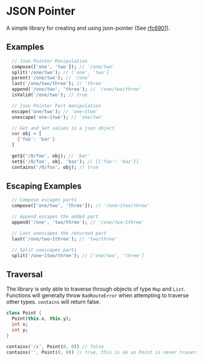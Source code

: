 # JSON Pointer

A simple library for creating and using json-pointer (See [rfc6901](https://tools.ietf.org/html/rfc6901)).

## Examples

```Dart
  // Json Pointer Manipulation
  compose(['one', 'two']); // '/one/two'
  split('/one/two'); // ['one', 'two']
  parent('/one/two'); // '/one'
  last('/one/two/three'); // 'three'
  append('/one/two', 'three'); // '/one/two/three'
  isValid('/one/two'); // true

  // Json Pointer Part manipulation
  escape('one/two'); // 'one~1two'
  unescape('one~1two'); // 'one/two'

  // Get and Set values in a json object
  var obj = [
    {'foo': 'bar'}
  ]

  get$('/0/foo', obj); // 'bar'
  set$('/0/foo', obj, 'baz'); // [{'foo': 'baz'}]
  contains('/0/foo', obj); // true
```

## Escaping Examples

```Dart
  // Compose escapes parts
  compose(['one/two', 'three']); // '/one~1two/three'

  // Append escapes the added part
  append('/one', 'two/three'); // '/one/two~1three'

  // Last unescapes the returned part
  last('/one/two~1three'); // 'two/three'

  // Split unescapes parts
  split('/one~1two/three'); // ['one/two', 'three']
```

## Traversal

The library is only able to traverse through objects of type `Map` and `List`.  Functions will generally throw `BadRouteError` when attempting to traverse other types.  `contains` will return false.

```Dart
class Point {
  Point(this.x, this.y);
  int x;
  int y;
}

contains('/x', Point(0, 0)) // false
contains('', Point(0, 0)) // true, this is ok as Point is never traversed 
```

